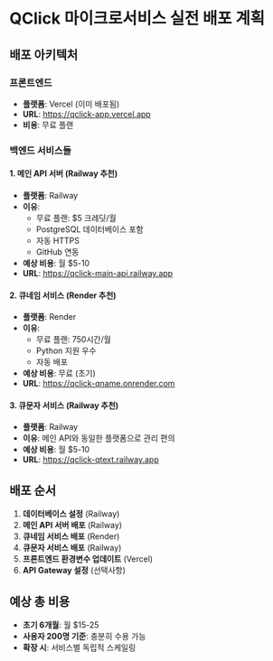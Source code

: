# QClick 마이크로서비스 실전 배포 계획

## 배포 아키텍처

### 프론트엔드
- **플랫폼**: Vercel (이미 배포됨)
- **URL**: https://qclick-app.vercel.app
- **비용**: 무료 플랜

### 백엔드 서비스들

#### 1. 메인 API 서버 (Railway 추천)
- **플랫폼**: Railway
- **이유**: 
  - 무료 플랜: $5 크레딧/월
  - PostgreSQL 데이터베이스 포함
  - 자동 HTTPS
  - GitHub 연동
- **예상 비용**: 월 $5-10
- **URL**: https://qclick-main-api.railway.app

#### 2. 큐네임 서비스 (Render 추천)
- **플랫폼**: Render
- **이유**:
  - 무료 플랜: 750시간/월
  - Python 지원 우수
  - 자동 배포
- **예상 비용**: 무료 (초기)
- **URL**: https://qclick-qname.onrender.com

#### 3. 큐문자 서비스 (Railway 추천)
- **플랫폼**: Railway
- **이유**: 메인 API와 동일한 플랫폼으로 관리 편의
- **예상 비용**: 월 $5-10
- **URL**: https://qclick-qtext.railway.app

## 배포 순서

1. **데이터베이스 설정** (Railway)
2. **메인 API 서버 배포** (Railway)
3. **큐네임 서비스 배포** (Render)
4. **큐문자 서비스 배포** (Railway)
5. **프론트엔드 환경변수 업데이트** (Vercel)
6. **API Gateway 설정** (선택사항)

## 예상 총 비용
- **초기 6개월**: 월 $15-25
- **사용자 200명 기준**: 충분히 수용 가능
- **확장 시**: 서비스별 독립적 스케일링 